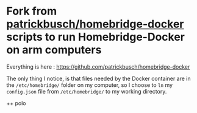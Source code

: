 # Fork from [patrickbusch/homebridge-docker](https://github.com/patrickbusch/homebridge-docker) scripts to run Homebridge-Docker on arm computers


Everything is here : https://github.com/patrickbusch/homebridge-docker

The only thing I notice, is that files needed by the Docker container are in the `/etc/homebridge/` folder on my computer, so I choose to `ln` my `config.json` file from `/etc/homebridge/` to my working directory.


++ polo
